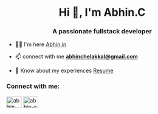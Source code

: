 <h1 align="center">Hi 👋, I'm Abhin.C</h1>
<h3 align="center">A passionate fullstack developer</h3>

- 👨‍💻 I'm here [Abhin.in](https://abhin.in)

- 📫 connect with me **abhinchelakkal@gmail.com**

- 📄 Know about my experiences [Resume](https://abhin.in/resume.html)

<h3 align="left">Connect with me:</h3>
<p align="left">
<a href="https://instagram.com/abhin__c" target="blank"><img align="center" src="https://raw.githubusercontent.com/rahuldkjain/github-profile-readme-generator/master/src/images/icons/Social/instagram.svg" alt="abhin__c" height="30" width="40" /></a>
<a href="https://linkedin.com/in/abhin-c" target="blank"><img align="center" src="https://raw.githubusercontent.com/rahuldkjain/github-profile-readme-generator/master/src/images/icons/Social/linked-in-alt.svg" alt="abhin-c" height="30" width="40" /></a>
</p>

